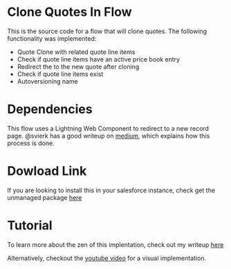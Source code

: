 # Clone Quotes In Flow

This is the source code for a flow that will clone quotes. The following functionality was implemented:
- Quote Clone with related quote line items
- Check if quote line items have an active price book entry
- Redirect the to the new quote after cloning
- Check if quote line items exist
- Autoversioning name

# Dependencies

This flow uses a Lightning Web Component to redirect to a new record page. @svierk has a good writeup on [medium](https://javascript.plainenglish.io/how-to-open-a-record-page-from-salesforce-flow-using-lwc-a8a94bc0c9ba), which explains how this process is done.

# Dowload Link

If you are looking to install this in your salesforce instance, check get the unmanaged package [here](https://g2technologies.com/pages/quote-clone-sign-up)

# Tutorial

To learn more about the zen of this implentation, check out my writeup [here](https://medium.com/@justin.wills_27437/clone-quotes-in-salesforce-using-flows-tutorial-249a44044830)

Alternatively, checkout the [youtube video](https://youtu.be/M6GV5TWK6OE) for a visual implementation.